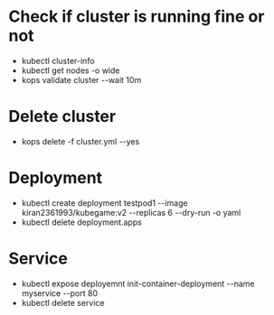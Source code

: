 
# Check if cluster is running fine or not

- kubectl cluster-info
- kubectl get nodes -o wide
- kops validate cluster --wait 10m


# Delete cluster

- kops delete -f cluster.yml  --yes


# Deployment

- kubectl create deployment testpod1 --image kiran2361993/kubegame:v2 --replicas 6 --dry-run -o yaml
- kubectl delete deployment.apps <deployment-name>


# Service

- kubectl expose deployemnt init-container-deployment --name myservice --port 80
- kubectl delete service <service-name>